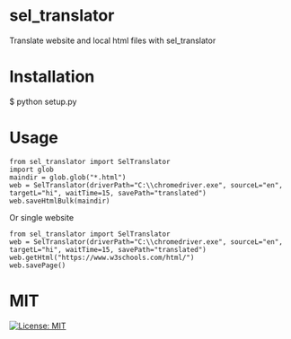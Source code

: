 # sel_translator
Translate website and local html files with sel_translator

# Installation
$ python setup.py

# Usage
```
from sel_translator import SelTranslator
import glob
maindir = glob.glob("*.html")
web = SelTranslator(driverPath="C:\\chromedriver.exe", sourceL="en", targetL="hi", waitTime=15, savePath="translated")
web.saveHtmlBulk(maindir)
```
Or single website
```
from sel_translator import SelTranslator
web = SelTranslator(driverPath="C:\\chromedriver.exe", sourceL="en", targetL="hi", waitTime=15, savePath="translated")
web.getHtml("https://www.w3schools.com/html/")
web.savePage()
```
# MIT
[![License: MIT](https://img.shields.io/badge/License-MIT-yellow.svg)](https://opensource.org/licenses/MIT)
